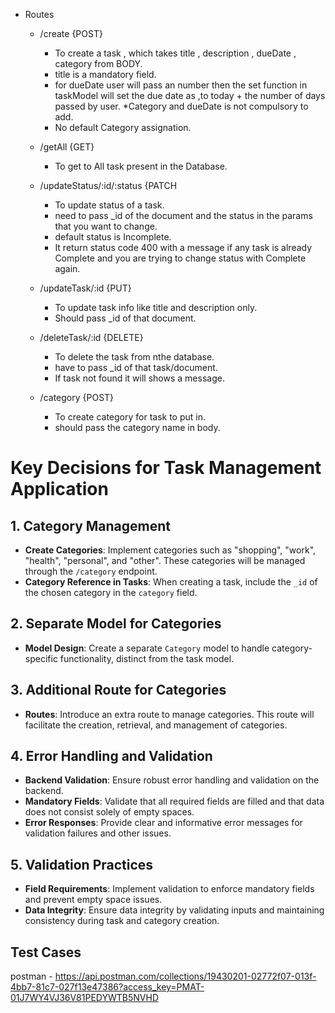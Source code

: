 - Routes
   - /create {POST}
       * To create a task , which takes title , description , dueDate , category from BODY.
        * title is a mandatory field.
        * for dueDate user will pass an number then the set function in taskModel will set the due date as ,to today + the number of days passed by user. 
        *Category and dueDate is not compulsory to add.
        * No default Category assignation.

    - /getAll {GET}
        * To get to All task present in the Database.

    - /updateStatus/:id/:status {PATCH
        * To update status of a task.
        * need to pass _id of the document and the status in the params that you want to change.
        * default status is Incomplete.
        * It return status code 400 with a message if any task is already Complete and you are trying to change status with Complete again.

    - /updateTask/:id {PUT}
        * To update task info like title and description only.
        * Should pass _id of that document.
    
    - /deleteTask/:id {DELETE}
        * To delete the task from nthe database.
        * have to pass _id of that task/document.
        * If task not found it will shows a message.

    - /category {POST}
        * To create category for task to put in.
        * should pass the category name in body.

# Key Decisions for Task Management Application

## 1. Category Management

- **Create Categories**: Implement categories such as "shopping", "work", "health", "personal", and "other". These categories will be managed through the `/category` endpoint.
- **Category Reference in Tasks**: When creating a task, include the `_id` of the chosen category in the `category` field.

## 2. Separate Model for Categories

- **Model Design**: Create a separate `Category` model to handle category-specific functionality, distinct from the task model.

## 3. Additional Route for Categories

- **Routes**: Introduce an extra route to manage categories. This route will facilitate the creation, retrieval, and management of categories.

## 4. Error Handling and Validation

- **Backend Validation**: Ensure robust error handling and validation on the backend.
- **Mandatory Fields**: Validate that all required fields are filled and that data does not consist solely of empty spaces.
- **Error Responses**: Provide clear and informative error messages for validation failures and other issues.

## 5. Validation Practices

- **Field Requirements**: Implement validation to enforce mandatory fields and prevent empty space issues.
- **Data Integrity**: Ensure data integrity by validating inputs and maintaining consistency during task and category creation.

## Test Cases 
 
postman - https://api.postman.com/collections/19430201-02772f07-013f-4bb7-81c7-027f13e47386?access_key=PMAT-01J7WY4VJ36V81PEDYWTB5NVHD

    
